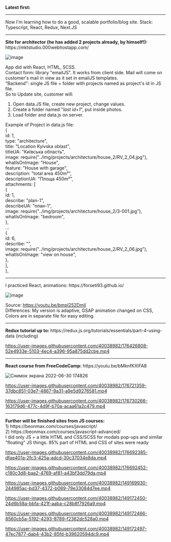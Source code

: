 <b>Latest first:</b>

<hr>
Now I'm learning how to do a good, scalable portfolio/blog site. Stack: Typescript, React, Redux, Next.JS
<hr>
<b>Site for architector (he has added 2 projects already, by himself!):</b> https://mktstudio.000webhostapp.com/

![image](https://user-images.githubusercontent.com/40038982/183278482-c5db966a-3742-42e6-be71-3d7998187ce9.png)


App did with React, HTML, SCSS. <br/>
Contact form: library "emailJS". It works from client side. Mail will come on customer's mail in view as it set in emailJS templates.<br/>
"Backend": single JS file + folder with projects named as project's id in JS file. <br/>
   So to Update site, customer will:<br/>
  1) Open data.JS file, create new project, change values.<br/>
  2) Create a folder named "*last id+1*", put inside photos.<br/>
  3) Load folder and data.js on server.<br/>

Example of Project in data.js file: <br/>
{<br/>
    id: 1,<br/>
    type: "architecture",<br/>
    title: "Location Kyivska oblast",<br/>
    titleUA: "Київська область",<br/>
    image: require("../img/projects/architecture/house_2/RV_2_04.jpg"),<br/>
    whatIsOnImage: "House",<br/>
    feature: "House with garage",<br/>
    description: "total area 450m²",<br/>
    descriptionUA: "Площа 450m²",<br/>
    attachments: [<br/>
      {<br/>
        id: 1,<br/>
        describe: "plan-1",<br/>
        describeUA: "план-1",<br/>
        image: require("../img/projects/architecture/house_2/3-001.jpg"),<br/>
        whatIsOnImage: "bedroom",<br/>
      },<br/>
...<br/>
      {<br/>
        id: 6,<br/>
        describe: "",<br/>
        image: require("../img/projects/architecture/house_2/RV_2_06.jpg"),<br/>
        whatIsOnImage: "view on house",<br/>
      },<br/>
    ],<br/>
  },<br/>
<hr>
I practiced React, animations:
https://forseti93.github.io/ <br>

![image](https://user-images.githubusercontent.com/40038982/182370119-12241e44-50b1-4fca-a243-eb5c1d0e2367.png)

Source: https://youtu.be/bmpI252DmiI <br>
Differences: 
My version is adaptive, 
GSAP animation changed on CSS,
Colors are in separate file for easy editing.

<hr>
<b>Redux tutorial up to:</b> https://redux.js.org/tutorials/essentials/part-4-using-data (including)<br>

https://user-images.githubusercontent.com/40038982/176426808-52e4933e-5103-4ec4-a396-95a875dd2cbe.mp4

<hr>
<b>React course from FreeCodeCamp:</b> https://youtu.be/bMknfKXIFA8 <br>

![Снимок экрана 2022-06-30 174826](https://user-images.githubusercontent.com/40038982/176708363-5df4ebff-a76e-40bf-8ca9-c4967f213e1b.jpg)


https://user-images.githubusercontent.com/40038982/176721359-37dbc851-03e7-4867-9a31-a9e5d9276581.mp4


https://user-images.githubusercontent.com/40038982/176730266-163179d6-477c-4d9f-b70a-acaa61a2c479.mp4


<hr>
<b>Further will be finished sites from JS courses:</b> <br/>
1) https://beonmax.com/courses/javascript/ <br/>
2) https://beonmax.com/courses/javascript-advanced/ <br/>
I did only JS + a little HTML and CSS/SCSS for modals pop-ups and similar "floating" JS things. 95% part of HTML and CSS of sites were ready


https://user-images.githubusercontent.com/40038982/176692385-dfae401a-2fc3-425a-adcd-30c37034e8da.mp4


https://user-images.githubusercontent.com/40038982/176692452-c180c3d8-baa2-4769-af81-a43bf3dd79da.mp4



https://user-images.githubusercontent.com/40038982/149169930-244985ac-bd37-4372-b089-79e33084d7ee.mp4


https://user-images.githubusercontent.com/40038982/149172450-24d6b58a-bbfa-421f-aaba-c28b8f7926a9.mp4


https://user-images.githubusercontent.com/40038982/149172466-8560cb5a-5192-4293-8789-f2362dc528a0.mp4


https://user-images.githubusercontent.com/40038982/149172497-47ec7877-dab4-43b2-85fd-b39620594dc9.mp4

